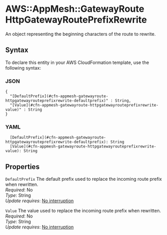 # AWS::AppMesh::GatewayRoute HttpGatewayRoutePrefixRewrite<a name="aws-properties-appmesh-gatewayroute-httpgatewayrouteprefixrewrite"></a>

An object representing the beginning characters of the route to rewrite\.

## Syntax<a name="aws-properties-appmesh-gatewayroute-httpgatewayrouteprefixrewrite-syntax"></a>

To declare this entity in your AWS CloudFormation template, use the following syntax:

### JSON<a name="aws-properties-appmesh-gatewayroute-httpgatewayrouteprefixrewrite-syntax.json"></a>

```
{
  "[DefaultPrefix](#cfn-appmesh-gatewayroute-httpgatewayrouteprefixrewrite-defaultprefix)" : String,
  "[Value](#cfn-appmesh-gatewayroute-httpgatewayrouteprefixrewrite-value)" : String
}
```

### YAML<a name="aws-properties-appmesh-gatewayroute-httpgatewayrouteprefixrewrite-syntax.yaml"></a>

```
  [DefaultPrefix](#cfn-appmesh-gatewayroute-httpgatewayrouteprefixrewrite-defaultprefix): String
  [Value](#cfn-appmesh-gatewayroute-httpgatewayrouteprefixrewrite-value): String
```

## Properties<a name="aws-properties-appmesh-gatewayroute-httpgatewayrouteprefixrewrite-properties"></a>

`DefaultPrefix`  <a name="cfn-appmesh-gatewayroute-httpgatewayrouteprefixrewrite-defaultprefix"></a>
The default prefix used to replace the incoming route prefix when rewritten\.  
*Required*: No  
*Type*: String  
*Update requires*: [No interruption](https://docs.aws.amazon.com/AWSCloudFormation/latest/UserGuide/using-cfn-updating-stacks-update-behaviors.html#update-no-interrupt)

`Value`  <a name="cfn-appmesh-gatewayroute-httpgatewayrouteprefixrewrite-value"></a>
The value used to replace the incoming route prefix when rewritten\.  
*Required*: No  
*Type*: String  
*Update requires*: [No interruption](https://docs.aws.amazon.com/AWSCloudFormation/latest/UserGuide/using-cfn-updating-stacks-update-behaviors.html#update-no-interrupt)